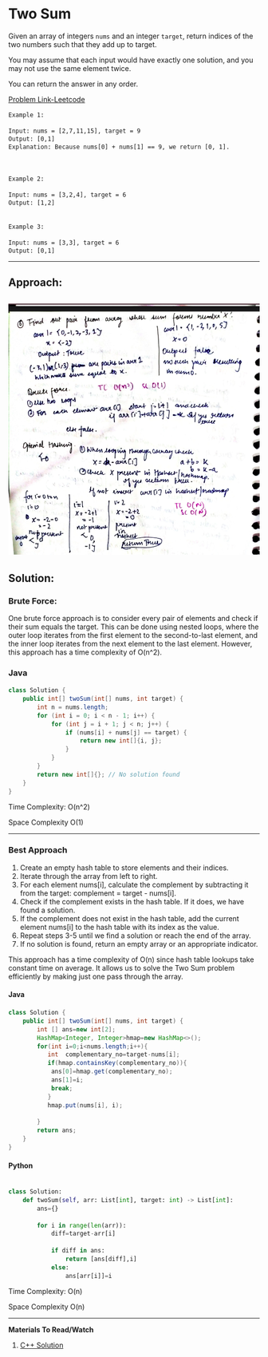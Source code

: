 # Two Sum

Given an array of integers `nums` and an integer `target`, return indices of the two numbers such that they add up to target.

You may assume that each input would have exactly one solution, and you may not use the same element twice.

You can return the answer in any order.

[Problem Link-Leetcode](https://leetcode.com/problems/two-sum/description/)

```
Example 1:

Input: nums = [2,7,11,15], target = 9
Output: [0,1]
Explanation: Because nums[0] + nums[1] == 9, we return [0, 1].



Example 2:

Input: nums = [3,2,4], target = 6
Output: [1,2]


Example 3:

Input: nums = [3,3], target = 6
Output: [0,1]

```

---

## **Approach**:

## ![alt text](./Images/two_sum.png)

## **Solution**:

### **Brute Force**:

One brute force approach is to consider every pair of elements and check if their sum equals the target. This can be done using nested loops, where the outer loop iterates from the first element to the second-to-last element, and the inner loop iterates from the next element to the last element. However, this approach has a time complexity of O(n^2).

### Java

```Java
class Solution {
    public int[] twoSum(int[] nums, int target) {
        int n = nums.length;
        for (int i = 0; i < n - 1; i++) {
            for (int j = i + 1; j < n; j++) {
                if (nums[i] + nums[j] == target) {
                    return new int[]{i, j};
                }
            }
        }
        return new int[]{}; // No solution found
    }
}

```

Time Complexity: O(n^2)

Space Complexity O(1)

---

### **Best Approach**

1. Create an empty hash table to store elements and their indices.
2. Iterate through the array from left to right.
3. For each element nums[i], calculate the complement by subtracting it from the target: complement = target - nums[i].
4. Check if the complement exists in the hash table. If it does, we have found a solution.
5. If the complement does not exist in the hash table, add the current element nums[i] to the hash table with its index as the value.
6. Repeat steps 3-5 until we find a solution or reach the end of the array.
7. If no solution is found, return an empty array or an appropriate indicator.

This approach has a time complexity of O(n) since hash table lookups take constant time on average. It allows us to solve the Two Sum problem efficiently by making just one pass through the array.

#### Java

```Java
class Solution {
    public int[] twoSum(int[] nums, int target) {
        int [] ans=new int[2];
        HashMap<Integer, Integer>hmap=new HashMap<>();
        for(int i=0;i<nums.length;i++){
           int  complementary_no=target-nums[i];
           if(hmap.containsKey(complementary_no)){
            ans[0]=hmap.get(complementary_no);
            ans[1]=i;
            break;
           }
           hmap.put(nums[i], i);

        }
        return ans;
    }
}

```

#### Python

```python

class Solution:
    def twoSum(self, arr: List[int], target: int) -> List[int]:
        ans={}

        for i in range(len(arr)):
            diff=target-arr[i]

            if diff in ans:
                return [ans[diff],i]
            else:
                ans[arr[i]]=i

```

Time Complexity: O(n)

Space Complexity O(n)

---

**Materials To Read/Watch**

1. [C++ Solution](https://leetcode.com/problems/two-sum/solutions/4529514/optimal-solution-c-hashing)

